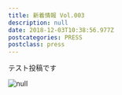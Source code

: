 ```yaml
---
title: 新着情報 Vol.003
description: null
date: 2018-12-03T10:38:56.977Z
postcategories: PRESS
postclass: press
---
```

テスト投稿です

![null](/images/uploads/mission_logo.png)



